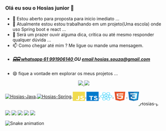 ### Olá eu sou o Hosias junior 👋

<!--
**blackkamenrider/blackkamenrider** is a ✨ _special_ ✨ repository because its `README.md` (this file) appears on your GitHub profile.

Here are some ideas to get you started:
- 👯 I’m looking to collaborate on ...
 🤔  I’m looking for help with-->

- 🔭 Estou aberto para proposta para inicio imediato ...
- 🌱 Atualmente estou estou trabalhando em um projeto(Uma escola) onde uso Spring boot e react ...
- 💬 Será um prazer ouvir alguma dica, crítica ou até mesmo responder qualquer dúvida ...
- 📫 Como chegar até mim ? Me ligue ou mande uma mensagem.
- <h5> <a href="https://wa.me/5561991906140"_blank"> 🚍🚍 whatsapp 61 991906140 </a>  OU <a href="mailto:hosias.souza@gmail.com"> email hosias.souza@gmail.com  </a></h5>
- 😄 fique a vontade em explorar os meus projetos ...         

<div align="center">
  <a href="https://github.com/blackkamenrider">
  <img height="180em" src="https://github-readme-stats.vercel.app/api?username=blackkamenrider&show_icons=true&theme=dracula&include_all_commits=false&count_private=true"/>
  <img height="180em" src="https://github-readme-stats.vercel.app/api/top-langs/?username=blackkamenrider&layout=compact&langs_count=7&theme=dracula"/>
</div>

<!-- Todas as imagens das linguagens que uso -->

<div style="display: inline_block"><br>

  <img align="center" alt="Hosias-Java" height="30" width="40" src="https://cdn.jsdelivr.net/gh/devicons/devicon/icons/java/java-original-wordmark.svg" />  
  <img align="center" alt="Hosias-Spring" height="30" width="40" src="https://cdn.jsdelivr.net/gh/devicons/devicon/icons/spring/spring-plain-wordmark.svg" />
  <img align="center" alt="Hosias-Js" height="30" width="40" src="https://raw.githubusercontent.com/devicons/devicon/master/icons/javascript/javascript-plain.svg">
  <img align="center" alt="Hosias-Ts" height="30" width="40" src="https://raw.githubusercontent.com/devicons/devicon/master/icons/typescript/typescript-plain.svg">
  <img align="center" alt="Hosias-React" height="30" width="40" src="https://raw.githubusercontent.com/devicons/devicon/master/icons/react/react-original.svg">
  <img align="center" alt="Hosias-HTML" height="30" width="40" src="https://raw.githubusercontent.com/devicons/devicon/master/icons/html5/html5-original.svg">
  <img align="center" alt="Hosias-CSS" height="30" width="40" src="https://raw.githubusercontent.com/devicons/devicon/master/icons/css3/css3-original.svg">
  <img align="right" alt="Hosias-pic" height="150" style="border-radius:50px;"  src="https://gifs.eco.br/wp-content/uploads/2022/11/gifs-de-programador-0.gif">          
</div>

##

<div>
 <a href="https://wa.me/5561991906140"_blank"><img src="https://img.shields.io/badge/WhatsApp-25D366?style=for-the-badge&logo=whatsapp&logoColor=white" target="_blank"></a> 
  <a href="https://https://studio.youtube.com/channel/UCmW5qYNQvnzVFrAqCXJS-Gw/videos/upload?filter=%5B%5D&sort=%7B%22columnType%22%3A%22date%22%2C%22sortOrder%22%3A%22DESCENDING%22%7D" target="_blank"><img src="https://img.shields.io/badge/YouTube-FF0000?style=for-the-badge&logo=youtube&logoColor=white" target="_blank"></a>
 <a href="https://discord.com/channels/727228972068241480/727517470449074236"_blank"><img src="https://img.shields.io/badge/Discord-7289DA?style=for-the-badge&logo=discord&logoColor=white" target="_blank"></a> 
  <a href = "mailto:hosias.souza@gmail.com"><img src="https://img.shields.io/badge/-Gmail-%23333?style=for-the-badge&logo=gmail&logoColor=white" target="_blank"></a>
  <a href="https://www.linkedin.com/in/hosias-junior-9497a7189/" target="_blank"><img src="https://img.shields.io/badge/-LinkedIn-%230077B5?style=for-the-badge&logo=linkedin&logoColor=white" target="_blank"></a> 
</div>

 ![Snake animation](https://github.com/blackkamenrider/blackkamenrider/blob/output/github-contribution-grid-snake.svg)
          
          
